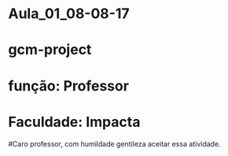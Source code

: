 # Aula_01_08-08-17
# gcm-project
# função: Professor
# Faculdade: Impacta

#Caro professor, com humildade gentileza aceitar essa atividade.
